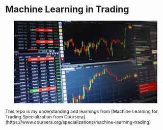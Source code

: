 # Machine Learning in Trading
<p align="center">
  <img src="https://github.com/prakhar21/Machine-Learning-in-Trading/blob/master/ml_trading.jpeg" width="450" height="260" title="hover text">
</p>
This repo is my understanding and learnings from [Machine Learning for Trading Specialization from Coursera](https://www.coursera.org/specializations/machine-learning-trading)
